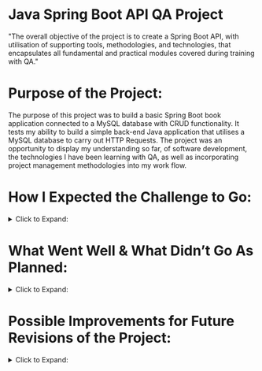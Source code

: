 # Java Spring Boot API QA Project

"The overall objective of the project is to create a Spring Boot API, with utilisation of supporting tools, methodologies, and technologies, that encapsulates all fundamental and practical modules covered during training with QA."

# Purpose of the Project:
The purpose of this project was to build a basic Spring Boot book application connected to a MySQL database with CRUD functionality. It tests my ability to build a simple back-end Java application that utilises a MySQL database to carry out HTTP Requests. The project was an opportunity to display my understanding so far, of software development, the technologies I have been learning with QA, as well as incorporating project management methodologies into my work flow.

# How I Expected the Challenge to Go:
<details><summary>Click to Expand:</summary>
Initially, I was a little nervous to take on the challenge of the project as it was my first project and I had spent a short space of time on the course learning a vast amount of information. My biggest concerns regarded time constraints, particularly as the project involved incorporating project management practices that I hadn’t utilised some time.  However, I knew I had all the resources I needed to complete my project so I persevered.</details>

# What Went Well & What Didn’t Go As Planned:
<details><summary>Click to Expand:</summary>
Using Jira to plan took some time. Building the application itself was fine and I felt comfortable doing it. Using MySQL again didn’t start off so good as I had forgotten my credentials and my MacBook was causing me some issues, however once I had sorted that out, I was fine with managing my database and getting my Postman requests to work was relieving. Testing took up a lot more time than I had wanted and it caused some frustrations however overall, things seemed to work out in the end and I was relieved. The night before submission, I realised all my commit histories on GitHub were disconnected to the main head so I could not merge any of my changes to my main, which is why I had to start a new repo.</details>

# Possible Improvements for Future Revisions of the Project:
<details><summary>Click to Expand:</summary>
The program is basic, but it does what it needs to do. However, in the future it would be nice to put in more tables and work on the front-end by adding a user-interface to it as I enjoy being creative.</details>


